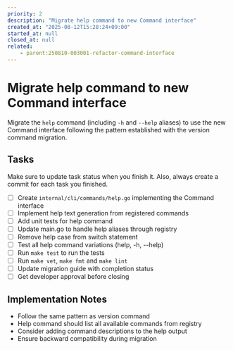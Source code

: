 ```yaml
---
priority: 2
description: "Migrate help command to new Command interface"
created_at: "2025-08-12T15:28:24+09:00"
started_at: null
closed_at: null
related:
    - parent:250810-003001-refactor-command-interface
---
```


# Migrate help command to new Command interface

Migrate the `help` command (including `-h` and `--help` aliases) to use the new Command interface following the pattern established with the version command migration.

## Tasks
Make sure to update task status when you finish it. Also, always create a commit for each task you finished.

- [ ] Create `internal/cli/commands/help.go` implementing the Command interface
- [ ] Implement help text generation from registered commands
- [ ] Add unit tests for help command
- [ ] Update main.go to handle help aliases through registry
- [ ] Remove help case from switch statement
- [ ] Test all help command variations (help, -h, --help)
- [ ] Run `make test` to run the tests
- [ ] Run `make vet`, `make fmt` and `make lint`
- [ ] Update migration guide with completion status
- [ ] Get developer approval before closing

## Implementation Notes

- Follow the same pattern as version command
- Help command should list all available commands from registry
- Consider adding command descriptions to the help output
- Ensure backward compatibility during migration